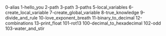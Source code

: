 0-alias
1-hello_you
2-path
3-path
3-paths
5-local_variables
6-create_local_variable
7-create_global_variable
8-true_knowledge
9-divide_and_rule
10-love_exponent_breath
11-binary_to_decimal
12-combinations
13-print_float
101-rot13
100-decimal_to_hexadecimal
102-odd
103-water_and_stir
